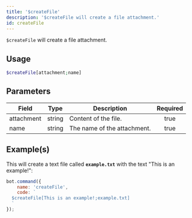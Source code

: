 ```yaml
---
title: '$createFile'
description: '$createFile will create a file attachment.'
id: createFile
---
```


`$createFile` will create a file attachment.

## Usage

```php
$createFile[attachment;name]
```

## Parameters

| Field      | Type   | Description                 | Required |
| ---------- | ------ | --------------------------- |:--------:|
| attachment | string | Content of the file.        |   true   |
| name       | string | The name of the attachment. |   true   |

## Example(s)

This will create a text file called **`example.txt`** with the text "This is an example!":

```javascript
bot.command({
    name: 'createFile',
    code: `
  $createFile[This is an example!;example.txt]
  `
});
```
